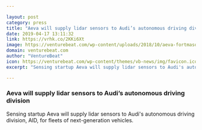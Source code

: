 ```yaml
---

layout: post
category: press
title: "Aeva will supply lidar sensors to Audi’s autonomous driving division"
date: 2019-04-17 13:11:32
link: https://vrhk.co/2KKi6Xt
image: https://venturebeat.com/wp-content/uploads/2018/10/aeva-fortmason-5776.jpg?w=1200&strip=all
domain: venturebeat.com
author: "VentureBeat"
icon: https://venturebeat.com/wp-content/themes/vb-news/img/favicon.ico
excerpt: "Sensing startup Aeva will supply lidar sensors to Audi's autonomous driving division, AID, for fleets of next-generation vehicles."

---
```


### Aeva will supply lidar sensors to Audi’s autonomous driving division

Sensing startup Aeva will supply lidar sensors to Audi's autonomous driving division, AID, for fleets of next-generation vehicles.